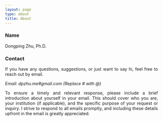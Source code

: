 ```yaml
---
layout: page
type: about
title: About
---
```


### Name

Dongping Zhu, Ph.D.

### Contact

<div align="justify">If you have any questions, suggestions, or just want to say hi, feel free to reach out by email.</div>

*Email: dpzhu.me#gmail.com (Replace # with @)*

<div align="justify">To ensure a timely and relevant response, please include a brief introduction about yourself in your email. This should cover who you are, your institution (if applicable), and the specific purpose of your request or inquiry. I strive to respond to all emails promptly, and including these details upfront in the email is greatly appreciated.</div>
